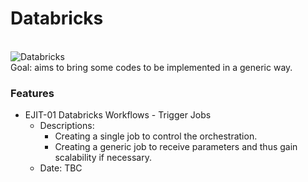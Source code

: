 # Databricks 
<div style="display: inline_block"><br/>
    <img align="center" alt="Databricks" src="https://img.shields.io/badge/Databricks-FF3621?style=for-the-badge&logo=Databricks&logoColor=white"
    />
</div>
 Goal: aims to bring some codes to be implemented in a generic way.
<br/>

### Features
- EJIT-01 Databricks Workflows - Trigger Jobs
    - Descriptions:
        - Creating a single job to control the orchestration.
        - Creating a generic job to receive parameters and thus gain scalability if necessary.
    - Date: TBC 
